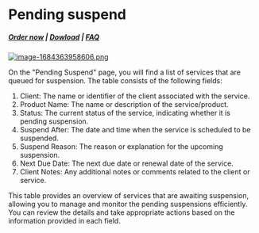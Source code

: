 # Pending suspend

#####  [Order now](https://puqcloud.com/whmcs-addon-puq-customization.php) | [Dowload](https://download.puqcloud.com/WHMCS/addons/PUQ-Customization/) | [FAQ](https://faq.puqcloud.com/)

[![image-1684363958606.png](https://doc.puq.info/uploads/images/gallery/2023-05/scaled-1680-/image-1684363958606.png)](https://doc.puq.info/uploads/images/gallery/2023-05/image-1684363958606.png)

On the "Pending Suspend" page, you will find a list of services that are queued for suspension. The table consists of the following fields:

1. Client: The name or identifier of the client associated with the service.
2. Product Name: The name or description of the service/product.
3. Status: The current status of the service, indicating whether it is pending suspension.
4. Suspend After: The date and time when the service is scheduled to be suspended.
5. Suspend Reason: The reason or explanation for the upcoming suspension.
6. Next Due Date: The next due date or renewal date of the service.
7. Client Notes: Any additional notes or comments related to the client or service.

This table provides an overview of services that are awaiting suspension, allowing you to manage and monitor the pending suspensions efficiently. You can review the details and take appropriate actions based on the information provided in each field.